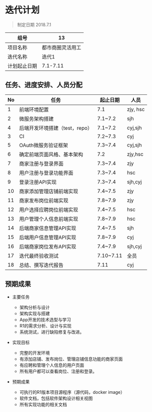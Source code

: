 # 迭代计划

> 制定日期 2018.7.1

| 组号         | 13               |
| ------------ | ---------------- |
| 项目名称     | 都市商圈灵活用工 |
| 迭代名称     | 迭代1            |
| 计划起止日期 | 7.1-7.11         |

## 任务、进度安排、人员分配

| No   | 任务         | 起止日期 | 人员     |
| ---- | ------------ | -------- | -------- |
| 1    | 前端环境配置 | 7.1  | zjy, hsc |
| 2    | 微服务架构搭建 | 7.1~7.2 | sjh |
| 4 | 后端开发环境搭建（test，repo） | 7.1~7.2 | cyj,sjh |
| 3 | CI | 7.2~7.3 | cyj |
| 5 | OAuth微服务验证框架 | 7.3~7.4 | cyj,sjh |
| 6 | 确定前端页面风格、基本架构 | 7.2 | zjy,hsc |
| 7 | 商家注册与登录界面 | 7.3~7.4 | zjy |
| 8 | 用户注册与登录功能界面 | 7.3~7.4 | hsc |
| 9 | 登录注册API实现 | 7.3~7.4 | sjh,cyj |
| 10 | 商家添加管理店铺前端实现 | 7.4~7.5 | zjy |
| 11 | 商家发布岗位前端实现 | 7.8~7.9 | zjy |
| 12 | 用户选择应聘岗位前端实现 | 7.4~7.5 | hsc |
| 13 | 用户管理个人信息前端实现 | 7.8~7.9 | hsc |
| 14 | 后端商家信息管理API实现 | 7.4~7.5 | sjh |
| 15 | 后端用户信息管理API实现 | 7.8~7.9 | cyj |
| 16 | 后端商家岗位发布API实现 | 7.4~7.9 | sjh,cyj |
| 17 | 迭代最终验收测试 | 7.10~7.11 | 全员 |
| 18 | 总结、撰写迭代报告 | 7.11 | cyj |

## 预期成果

* 主要任务
  * 架构分析与设计
  * 架构实现与搭建
  * App开发的技术选型与学习
  *  R1的需求分析、设计与实现
  * 系统测试，进行缺陷修复与改进。
* 实现目标
  * 完整的开发环境
  * 有添加店铺、发布岗位、管理店铺信息功能的商家页面
  * 有应聘和管理个人信息的用户页面
  * 所有用户都可以查看岗位、注册和登录。

* 预期成果
  * 可执行的R1版本项目源程序（源代码，docker image）
  * 软件文档，包括软件架构设计相关视图
  * 所有实现功能的相关文档